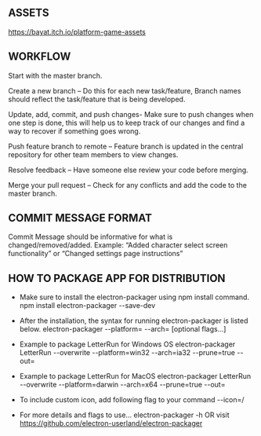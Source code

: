 ﻿## ASSETS
 https://bayat.itch.io/platform-game-assets
 
 ## WORKFLOW

Start with the master branch.

Create a new branch – Do this for each new task/feature, Branch names should reflect the task/feature that is being developed.

Update, add, commit, and push changes- Make sure to push changes when one step is done, this will help us to keep track of our
                                      changes and find a way to recover if something goes wrong. 
                                      
Push feature branch to remote – Feature branch is updated in the central repository for other team members to view changes.

Resolve feedback – Have someone else review your code before merging.

Merge your pull request – Check for any conflicts and add the code to the master branch.


## COMMIT MESSAGE FORMAT

Commit Message should be informative for what is changed/removed/added. Example: “Added character select screen functionality” or “Changed settings page instructions” 



## HOW TO PACKAGE APP FOR DISTRIBUTION

* Make sure to install the electron-packager using npm install command.
npm install electron-packager --save-dev

* After the installation, the syntax for running electron-packager is listed below.
electron-packager <sourcedir> <appname> --platform=<platform> --arch=<arch> [optional flags...]

* Example to package LetterRun for Windows OS
electron-packager <sourcedir> LetterRun --overwrite --platform=win32 --arch=ia32 --prune=true --out=<destdir>

* Example to package LetterRun for MacOS
electron-packager <sourcedir> LetterRun --overwrite --platform=darwin --arch=x64 --prune=true --out=<destdir>

* To include custom icon, add following flag to your command
--icon=<your directory for icon>/<your icon file>

* For more details and flags to use...
electron-packager -h OR visit https://github.com/electron-userland/electron-packager
